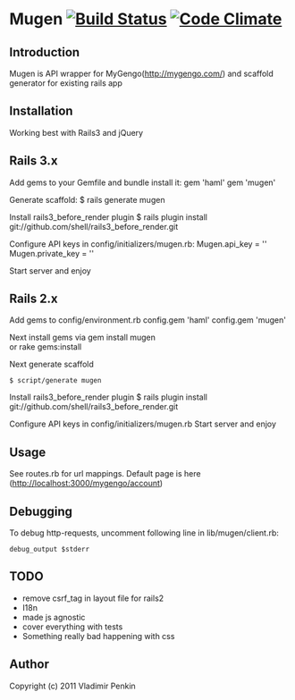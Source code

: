# Mugen [![Build Status](https://secure.travis-ci.org/shell/mugen.png)](https://secure.travis-ci.org/shell/mugen.png) [![Code Climate](https://codeclimate.com/github/shell/mugen.png)](https://codeclimate.com/github/shell/mugen)
## Introduction
  Mugen is API wrapper for MyGengo(<http://mygengo.com/>) and scaffold generator for existing rails app
   
## Installation       
  Working best with Rails3 and jQuery
  
## Rails 3.x

  Add gems to your Gemfile and bundle install it:
    gem 'haml'
    gem 'mugen'
  
  Generate scaffold:
    $ rails generate mugen

  Install rails3_before_render plugin
    $ rails plugin install git://github.com/shell/rails3_before_render.git
    
  Configure API keys in config/initializers/mugen.rb:
    Mugen.api_key = ''
    Mugen.private_key = ''
  
   Start server and enjoy

## Rails 2.x
  Add gems to config/environment.rb
    config.gem 'haml'
    config.gem 'mugen'
    
  Next install gems via 
    gem install mugen    
    or 
    rake gems:install
    
  Next generate scaffold
    
    $ script/generate mugen

  Install rails3_before_render plugin
    $ rails plugin install git://github.com/shell/rails3_before_render.git
    
  Configure API keys in config/initializers/mugen.rb
  Start server and enjoy
  
## Usage
  See routes.rb for url mappings.
  Default page is here (<http://localhost:3000/mygengo/account>)

## Debugging

  To debug http-requests, uncomment following line in lib/mugen/client.rb:
  
    debug_output $stderr

## TODO
- remove csrf_tag in layout file for rails2
- I18n
- made js agnostic
- cover everything with tests   
- Something really bad happening with css
               

## Author
Copyright (c) 2011 Vladimir Penkin
